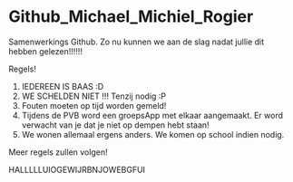 Github_Michael_Michiel_Rogier
=============================

Samenwerkings Github. Zo nu kunnen we aan de slag nadat jullie dit hebben gelezen!!!!!!

Regels!

1. IEDEREEN IS BAAS :D
2. WE SCHELDEN NIET !!! Tenzij nodig :P
3. Fouten moeten op tijd worden gemeld!
4. Tijdens de PVB word een groepsApp met elkaar aangemaakt. Er word verwacht van je dat je niet op dempen hebt staan!
5. We wonen allemaal ergens anders. We komen op school indien nodig.

Meer regels zullen volgen!




HALLLLLUIOGEWIJRBNJOWEBGFUI